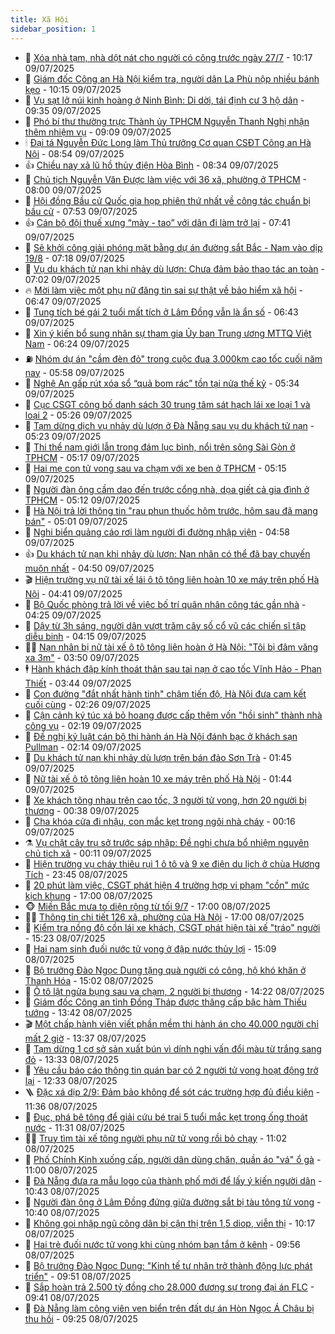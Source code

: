 ```yaml
---
title: Xã Hội
sidebar_position: 1
---
```


<!-- dantri-xa-hoi:START -->
- 🫣 [Xóa nhà tạm, nhà dột nát cho người có công trước ngày 27/7](https://dantri.com.vn/xa-hoi/xoa-nha-tam-nha-dot-nat-cho-nguoi-co-cong-truoc-ngay-277-20250709170908130.htm) - 10:17 09/07/2025
- 💼 [Giám đốc Công an Hà Nội kiểm tra, người dân La Phù nộp nhiều bánh kẹo](https://dantri.com.vn/xa-hoi/giam-doc-cong-an-ha-noi-kiem-tra-nguoi-dan-la-phu-nop-nhieu-banh-keo-20250709164728704.htm) - 10:15 09/07/2025
- 🎊 [Vụ sạt lở núi kinh hoàng ở Ninh Bình: Di dời, tái định cư 3 hộ dân](https://dantri.com.vn/xa-hoi/vu-sat-lo-nui-kinh-hoang-o-ninh-binh-di-doi-tai-dinh-cu-3-ho-dan-20250709161218591.htm) - 09:35 09/07/2025
- 🙉 [Phó bí thư thường trực Thành ủy TPHCM Nguyễn Thanh Nghị nhận thêm nhiệm vụ](https://dantri.com.vn/xa-hoi/pho-bi-thu-thuong-truc-thanh-uy-tphcm-nguyen-thanh-nghi-nhan-them-nhiem-vu-20250709160501205.htm) - 09:09 09/07/2025
- 🕯 [Đại tá Nguyễn Đức Long làm Thủ trưởng Cơ quan CSĐT Công an Hà Nội](https://dantri.com.vn/xa-hoi/dai-ta-nguyen-duc-long-lam-thu-truong-co-quan-csdt-cong-an-ha-noi-20250709155154498.htm) - 08:54 09/07/2025
- 👍 [Chiều nay xả lũ hồ thủy điện Hòa Bình](https://dantri.com.vn/xa-hoi/chieu-nay-xa-lu-ho-thuy-dien-hoa-binh-20250709152620148.htm) - 08:34 09/07/2025
- 🤖 [Chủ tịch Nguyễn Văn Được làm việc với 36 xã, phường ở TPHCM](https://dantri.com.vn/xa-hoi/chu-tich-nguyen-van-duoc-lam-viec-voi-36-xa-phuong-o-tphcm-20250709143703803.htm) - 08:00 09/07/2025
- 🙉 [Hội đồng Bầu cử Quốc gia họp phiên thứ nhất về công tác chuẩn bị bầu cử](https://dantri.com.vn/xa-hoi/hoi-dong-bau-cu-quoc-gia-hop-phien-thu-nhat-ve-cong-tac-chuan-bi-bau-cu-20250709143756249.htm) - 07:53 09/07/2025
- 👍 [Cán bộ đội thuế xưng “mày - tao” với dân đi làm trở lại](https://dantri.com.vn/xa-hoi/can-bo-doi-thue-xung-may-tao-voi-dan-di-lam-tro-lai-20250709134856001.htm) - 07:41 09/07/2025
- 🗽 [Sẽ khởi công giải phóng mặt bằng dự án đường sắt Bắc - Nam vào dịp 19/8](https://dantri.com.vn/xa-hoi/se-khoi-cong-giai-phong-mat-bang-du-an-duong-sat-bac-nam-vao-dip-198-20250709140442376.htm) - 07:18 09/07/2025
- 🗽 [Vụ du khách tử nạn khi nhảy dù lượn: Chưa đảm bảo thao tác an toàn](https://dantri.com.vn/xa-hoi/vu-du-khach-tu-nan-khi-nhay-du-luon-chua-dam-bao-thao-tac-an-toan-20250709135316359.htm) - 07:02 09/07/2025
- 🔥 [Mời làm việc một phụ nữ đăng tin sai sự thật về bảo hiểm xã hội](https://dantri.com.vn/xa-hoi/moi-lam-viec-mot-phu-nu-dang-tin-sai-su-that-ve-bao-hiem-xa-hoi-20250709133333718.htm) - 06:47 09/07/2025
- 🦒 [Tung tích bé gái 2 tuổi mất tích ở Lâm Đồng vẫn là ẩn số](https://dantri.com.vn/xa-hoi/tung-tich-be-gai-2-tuoi-mat-tich-o-lam-dong-van-la-an-so-20250709132249831.htm) - 06:43 09/07/2025
- 🧐 [Xin ý kiến bổ sung nhân sự tham gia Ủy ban Trung ương MTTQ Việt Nam](https://dantri.com.vn/xa-hoi/xin-y-kien-bo-sung-nhan-su-tham-gia-uy-ban-trung-uong-mttq-viet-nam-20250709130009953.htm) - 06:24 09/07/2025
- ⛽️ [Nhóm dự án &quot;cầm đèn đỏ&quot; trong cuộc đua 3.000km cao tốc cuối năm nay](https://dantri.com.vn/xa-hoi/nhom-du-an-cam-den-do-trong-cuoc-dua-3000km-cao-toc-cuoi-nam-nay-20250627112546302.htm) - 05:58 09/07/2025
- 🚀 [Nghệ An gấp rút xóa sổ “quả bom rác” tồn tại nửa thế kỷ](https://dantri.com.vn/xa-hoi/nghe-an-gap-rut-xoa-so-qua-bom-rac-ton-tai-nua-the-ky-20250709105308320.htm) - 05:34 09/07/2025
- 🦒 [Cục CSGT công bố danh sách 30 trung tâm sát hạch lái xe loại 1 và loại 2](https://dantri.com.vn/xa-hoi/cuc-csgt-cong-bo-danh-sach-30-trung-tam-sat-hach-lai-xe-loai-1-va-loai-2-20250709120341495.htm) - 05:26 09/07/2025
- 🦅 [Tạm dừng dịch vụ nhảy dù lượn ở Đà Nẵng sau vụ du khách tử nạn](https://dantri.com.vn/xa-hoi/tam-dung-dich-vu-nhay-du-luon-o-da-nang-sau-vu-du-khach-tu-nan-20250709120211136.htm) - 05:23 09/07/2025
- 🚀 [Thi thể nam giới lẫn trong đám lục bình, nổi trên sông Sài Gòn ở TPHCM](https://dantri.com.vn/xa-hoi/thi-the-nam-gioi-lan-trong-dam-luc-binh-noi-tren-song-sai-gon-o-tphcm-20250709115436946.htm) - 05:17 09/07/2025
- 🦅 [Hai mẹ con tử vong sau va chạm với xe ben ở TPHCM](https://dantri.com.vn/xa-hoi/hai-me-con-tu-vong-sau-va-cham-voi-xe-ben-o-tphcm-20250709115952475.htm) - 05:15 09/07/2025
- 🤠 [Người đàn ông cầm dao đến trước cổng nhà, dọa giết cả gia đình ở TPHCM](https://dantri.com.vn/xa-hoi/nguoi-dan-ong-cam-dao-den-truoc-cong-nha-doa-giet-ca-gia-dinh-o-tphcm-20250709115954160.htm) - 05:12 09/07/2025
- 💄 [Hà Nội trả lời thông tin &quot;rau phun thuốc hôm trước, hôm sau đã mang bán&quot;](https://dantri.com.vn/xa-hoi/ha-noi-tra-loi-thong-tin-rau-phun-thuoc-hom-truoc-hom-sau-da-mang-ban-20250709115434234.htm) - 05:01 09/07/2025
- 🥷 [Nghi biển quảng cáo rơi làm người đi đường nhập viện](https://dantri.com.vn/xa-hoi/nghi-bien-quang-cao-roi-lam-nguoi-di-duong-nhap-vien-20250709111820300.htm) - 04:58 09/07/2025
- 👍 [Du khách tử nạn khi nhảy dù lượn: Nạn nhân có thể đã bay chuyến muộn nhất](https://dantri.com.vn/xa-hoi/du-khach-tu-nan-khi-nhay-du-luon-nan-nhan-co-the-da-bay-chuyen-muon-nhat-20250709113944518.htm) - 04:50 09/07/2025
- 🎬 [Hiện trường vụ nữ tài xế lái ô tô tông liên hoàn 10 xe máy trên phố Hà Nội](https://dantri.com.vn/xa-hoi/hien-truong-vu-nu-tai-xe-lai-o-to-tong-lien-hoan-10-xe-may-tren-pho-ha-noi-20250709111331745.htm) - 04:41 09/07/2025
- 🦒 [Bộ Quốc phòng trả lời về việc bố trí quân nhân công tác gần nhà](https://dantri.com.vn/xa-hoi/bo-quoc-phong-tra-loi-ve-viec-bo-tri-quan-nhan-cong-tac-gan-nha-20250709111957548.htm) - 04:25 09/07/2025
- 🌊 [Dậy từ 3h sáng, người dân vượt trăm cây số cổ vũ các chiến sĩ tập diễu binh](https://dantri.com.vn/xa-hoi/day-tu-3h-sang-nguoi-dan-vuot-tram-cay-so-co-vu-cac-chien-si-tap-dieu-binh-20250709110651190.htm) - 04:15 09/07/2025
- 🧑‍💻 [Nạn nhân bị nữ tài xế ô tô tông liên hoàn ở Hà Nội: &quot;Tôi bị đâm văng xa 3m&quot;](https://dantri.com.vn/xa-hoi/nan-nhan-bi-nu-tai-xe-o-to-tong-lien-hoan-o-ha-noi-toi-bi-dam-vang-xa-3m-20250709104106130.htm) - 03:50 09/07/2025
- 🕴 [Hành khách đập kính thoát thân sau tai nạn ở cao tốc Vĩnh Hảo - Phan Thiết](https://dantri.com.vn/xa-hoi/hanh-khach-dap-kinh-thoat-than-sau-tai-nan-o-cao-toc-vinh-hao-phan-thiet-20250709100620995.htm) - 03:44 09/07/2025
- 🤔 [Con đường &quot;đắt nhất hành tinh&quot; chậm tiến độ, Hà Nội đưa cam kết cuối cùng](https://dantri.com.vn/xa-hoi/con-duong-dat-nhat-hanh-tinh-cham-tien-do-ha-noi-dua-cam-ket-cuoi-cung-20250709091805460.htm) - 02:26 09/07/2025
- 💄 [Cận cảnh ký túc xá bỏ hoang được cấp thêm vốn &quot;hồi sinh&quot; thành nhà công vụ](https://dantri.com.vn/xa-hoi/can-canh-ky-tuc-xa-bo-hoang-duoc-cap-them-von-hoi-sinh-thanh-nha-cong-vu-20250709084922245.htm) - 02:19 09/07/2025
- 🧠 [Đề nghị kỷ luật cán bộ thi hành án Hà Nội đánh bạc ở khách sạn Pullman](https://dantri.com.vn/xa-hoi/de-nghi-ky-luat-can-bo-thi-hanh-an-ha-noi-danh-bac-o-khach-san-pullman-20250709090431405.htm) - 02:14 09/07/2025
- 🦣 [Du khách tử nạn khi nhảy dù lượn trên bán đảo Sơn Trà](https://dantri.com.vn/xa-hoi/du-khach-tu-nan-khi-nhay-du-luon-tren-ban-dao-son-tra-20250709080645172.htm) - 01:45 09/07/2025
- 💫 [Nữ tài xế ô tô tông liên hoàn 10 xe máy trên phố Hà Nội](https://dantri.com.vn/xa-hoi/nu-tai-xe-o-to-tong-lien-hoan-10-xe-may-tren-pho-ha-noi-20250709084140135.htm) - 01:44 09/07/2025
- 🚀 [Xe khách tông nhau trên cao tốc, 3 người tử vong, hơn 20 người bị thương](https://dantri.com.vn/xa-hoi/xe-khach-tong-nhau-tren-cao-toc-3-nguoi-tu-vong-hon-20-nguoi-bi-thuong-20250709073036437.htm) - 00:38 09/07/2025
- 🤔 [Cha khóa cửa đi nhậu, con mắc kẹt trong ngôi nhà cháy](https://dantri.com.vn/xa-hoi/cha-khoa-cua-di-nhau-con-mac-ket-trong-ngoi-nha-chay-20250709071103760.htm) - 00:16 09/07/2025
- ⚗️ [Vụ chặt cây trụ sở trước sáp nhập: Đề nghị chưa bổ nhiệm nguyên chủ tịch xã](https://dantri.com.vn/xa-hoi/vu-chat-cay-tru-so-truoc-sap-nhap-de-nghi-chua-bo-nhiem-nguyen-chu-tich-xa-20250708133142916.htm) - 00:11 09/07/2025
- 🫶 [Hiện trường vụ cháy thiêu rụi 1 ô tô và 9 xe điện du lịch ở chùa Hương Tích](https://dantri.com.vn/xa-hoi/hien-truong-vu-chay-thieu-rui-1-o-to-va-9-xe-dien-du-lich-o-chua-huong-tich-20250708205851465.htm) - 23:45 08/07/2025
- 🌮 [20 phút làm việc, CSGT phát hiện 4 trường hợp vi phạm &quot;cồn&quot; mức kịch khung](https://dantri.com.vn/xa-hoi/20-phut-lam-viec-csgt-phat-hien-4-truong-hop-vi-pham-con-muc-kich-khung-20250708233316718.htm) - 17:00 08/07/2025
- 🐵 [Miền Bắc mưa to diện rộng từ tối 9/7](https://dantri.com.vn/xa-hoi/mien-bac-mua-to-dien-rong-tu-toi-97-20250708195726715.htm) - 17:00 08/07/2025
- 🧑‍🏫 [Thông tin chi tiết 126 xã, phường của Hà Nội](https://dantri.com.vn/xa-hoi/thong-tin-chi-tiet-126-xa-phuong-cua-ha-noi-20250704230520355.htm) - 17:00 08/07/2025
- 💫 [Kiểm tra nồng độ cồn lái xe khách, CSGT phát hiện tài xế &quot;tráo&quot; người](https://dantri.com.vn/xa-hoi/kiem-tra-nong-do-con-lai-xe-khach-csgt-phat-hien-tai-xe-trao-nguoi-20250708220809930.htm) - 15:23 08/07/2025
- 🦩 [Hai nam sinh đuối nước tử vong ở đập nước thủy lợi](https://dantri.com.vn/xa-hoi/hai-nam-sinh-duoi-nuoc-tu-vong-o-dap-nuoc-thuy-loi-20250708213441357.htm) - 15:09 08/07/2025
- 🦄 [Bộ trưởng Đào Ngọc Dung tặng quà người có công, hộ khó khăn ở Thanh Hóa](https://dantri.com.vn/xa-hoi/bo-truong-dao-ngoc-dung-tang-qua-nguoi-co-cong-ho-kho-khan-o-thanh-hoa-20250708175826364.htm) - 15:02 08/07/2025
- 💂 [Ô tô lật ngửa bụng sau va chạm, 2 người bị thương](https://dantri.com.vn/xa-hoi/o-to-lat-ngua-bung-sau-va-cham-2-nguoi-bi-thuong-20250708205945373.htm) - 14:22 08/07/2025
- 💄 [Giám đốc Công an tỉnh Đồng Tháp được thăng cấp bậc hàm Thiếu tướng](https://dantri.com.vn/xa-hoi/giam-doc-cong-an-tinh-dong-thap-duoc-thang-cap-bac-ham-thieu-tuong-20250708185507048.htm) - 13:42 08/07/2025
- 🎬 [Một chấp hành viên viết phần mềm thi hành án cho 40.000 người chỉ mất 2 giờ](https://dantri.com.vn/xa-hoi/mot-chap-hanh-vien-viet-phan-mem-thi-hanh-an-cho-40000-nguoi-chi-mat-2-gio-20250708194908147.htm) - 13:37 08/07/2025
- 👀 [Tạm dừng 1 cơ sở sản xuất bún vì dính nghi vấn đổi màu từ trắng sang đỏ](https://dantri.com.vn/xa-hoi/tam-dung-1-co-so-san-xuat-bun-vi-dinh-nghi-van-doi-mau-tu-trang-sang-do-20250708193820133.htm) - 13:33 08/07/2025
- 💃 [Yêu cầu báo cáo thông tin quán bar có 2 người tử vong hoạt động trở lại](https://dantri.com.vn/xa-hoi/yeu-cau-bao-cao-thong-tin-quan-bar-co-2-nguoi-tu-vong-hoat-dong-tro-lai-20250708192603393.htm) - 12:33 08/07/2025
- 🪜 [Đặc xá dịp 2/9: Đảm bảo không để sót các trường hợp đủ điều kiện](https://dantri.com.vn/xa-hoi/dac-xa-dip-29-dam-bao-khong-de-sot-cac-truong-hop-du-dieu-kien-20250708183105791.htm) - 11:36 08/07/2025
- 📝 [Đục, phá bê tông để giải cứu bé trai 5 tuổi mắc kẹt trong ống thoát nước](https://dantri.com.vn/xa-hoi/duc-pha-be-tong-de-giai-cuu-be-trai-5-tuoi-mac-ket-trong-ong-thoat-nuoc-20250708182212156.htm) - 11:31 08/07/2025
- 🧑‍💻 [Truy tìm tài xế tông người phụ nữ tử vong rồi bỏ chạy](https://dantri.com.vn/xa-hoi/truy-tim-tai-xe-tong-nguoi-phu-nu-tu-vong-roi-bo-chay-20250708172039472.htm) - 11:02 08/07/2025
- 👺 [Phố Chính Kinh xuống cấp, người dân dùng chăn, quần áo &quot;vá&quot; ổ gà](https://dantri.com.vn/xa-hoi/pho-chinh-kinh-xuong-cap-nguoi-dan-dung-chan-quan-ao-va-o-ga-20250708132753945.htm) - 11:00 08/07/2025
- 🌮 [Đà Nẵng đưa ra mẫu logo của thành phố mới để lấy ý kiến người dân](https://dantri.com.vn/xa-hoi/da-nang-dua-ra-mau-logo-cua-thanh-pho-moi-de-lay-y-kien-nguoi-dan-20250708173037295.htm) - 10:43 08/07/2025
- 🤭 [Người đàn ông ở Lâm Đồng đứng giữa đường sắt bị tàu tông tử vong](https://dantri.com.vn/xa-hoi/nguoi-dan-ong-o-lam-dong-dung-giua-duong-sat-bi-tau-tong-tu-vong-20250708172550273.htm) - 10:40 08/07/2025
- 💪 [Không gọi nhập ngũ công dân bị cận thị trên 1,5 diop, viễn thị](https://dantri.com.vn/xa-hoi/khong-goi-nhap-ngu-cong-dan-bi-can-thi-tren-15-diop-vien-thi-20250708170626363.htm) - 10:17 08/07/2025
- 🧰 [Hai trẻ đuối nước tử vong khi cùng nhóm bạn tắm ở kênh](https://dantri.com.vn/xa-hoi/hai-tre-duoi-nuoc-tu-vong-khi-cung-nhom-ban-tam-o-kenh-20250708164800250.htm) - 09:56 08/07/2025
- 🤡 [Bộ trưởng Đào Ngọc Dung: &quot;Kinh tế tư nhân trở thành động lực phát triển&quot;](https://dantri.com.vn/xa-hoi/bo-truong-dao-ngoc-dung-kinh-te-tu-nhan-tro-thanh-dong-luc-phat-trien-20250708151317870.htm) - 09:51 08/07/2025
- 🦆 [Sắp hoàn trả 2.500 tỷ đồng cho 28.000 đương sự trong đại án FLC](https://dantri.com.vn/xa-hoi/sap-hoan-tra-2500-ty-dong-cho-28000-duong-su-trong-dai-an-flc-20250708163537445.htm) - 09:41 08/07/2025
- 🦍 [Đà Nẵng làm công viên ven biển trên đất dự án Hòn Ngọc Á Châu bị thu hồi](https://dantri.com.vn/xa-hoi/da-nang-lam-cong-vien-ven-bien-tren-dat-du-an-hon-ngoc-a-chau-bi-thu-hoi-20250708125210913.htm) - 09:25 08/07/2025<!-- dantri-xa-hoi:END -->
